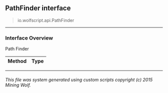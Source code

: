 ## PathFinder __interface__

>io.wolfscript.api.PathFinder

---

### Interface Overview

Path Finder

Method | Type   
--- | :--- 



---



###### This file was system generated using custom scripts copyright (c) 2015 Mining Wolf.
	

